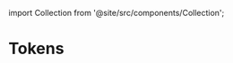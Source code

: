 
import Collection from '@site/src/components/Collection';

# Tokens

<Collection record="tokens" collection="core" />


